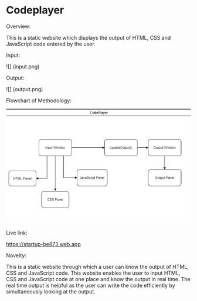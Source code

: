 # Codeplayer

Overview:

This is a static website which displays the output of HTML, CSS and JavaScript code entered by the user.

Input:

![] (input.png)

Output:

![] (output.png)

Flowchart of Methodology:

![](flowchart.png)

Live link:

https://startup-be873.web.app

Novelty:

This is a static website through which a user can know the output of HTML, CSS and JavaScript code. This website enables the user to input HTML, CSS and JavaScript code at one place and know the output in real time. The real time output is helpful as the user can write the code efficiently by simultaneously looking at the output.
